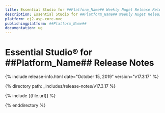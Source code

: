 ```yaml
---
title: Essential Studio for ##Platform_Name## Weekly Nuget Release Release Notes  
description: Essential Studio for ##Platform_Name## Weekly Nuget Release Release Notes  
platform: ej2-asp-core-mvc
publishingplatform: ##Platform_Name##
documentation: ug
---
```


# Essential Studio&reg; for  ##Platform_Name##  Release Notes  

{% include release-info.html date="October 15, 2019"   version="v17.3.17"  %} 

{% directory path: _includes/release-notes/v17.3.17 %}

{% include {{file.url}} %}

{% enddirectory %}
